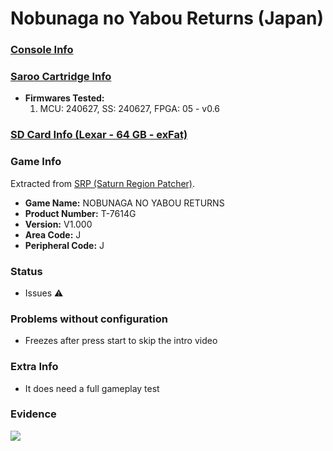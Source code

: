 # Nobunaga no Yabou Returns (Japan)

### [Console Info](../../../../../Info/Consoles/VA13/README.md)

### [Saroo Cartridge Info](../../../../../Info/Cartridges/RetroGameParadiseStore/1.32F/README.md)

- <b>Firmwares Tested:</b>
  1. MCU: 240627, SS: 240627, FPGA: 05 - v0.6

### [SD Card Info (Lexar - 64 GB - exFat)](../../../../../Info/SdCards/Lexar/64GB/exfat/README.md)

### Game Info

Extracted from [SRP (Saturn Region Patcher)](https://segaxtreme.net/resources/saturn-region-patcher.81/download).

- <b>Game Name:</b> NOBUNAGA NO YABOU RETURNS
- <b>Product Number:</b> T-7614G
- <b>Version:</b> V1.000
- <b>Area Code:</b> J
- <b>Peripheral Code:</b> J

### Status

- Issues :warning:

### Problems without configuration

- Freezes after press start to skip the intro video

### Extra Info

- It does need a full gameplay test

### Evidence

[![](https://img.youtube.com/vi/BV8QaiVqtoY/0.jpg)](https://www.youtube.com/watch?v=BV8QaiVqtoY)

